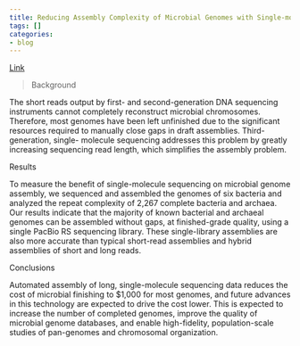 ```yaml
---
title: Reducing Assembly Complexity of Microbial Genomes with Single-molecule Sequencing
tags: []
categories:
- blog
---
```

[Link](http://www.genomebiology.com/2013/14/9/R101)
<!--more-->

> Background

The short reads output by first- and second-generation DNA sequencing
instruments cannot completely reconstruct microbial chromosomes. Therefore,
most genomes have been left unfinished due to the significant resources
required to manually close gaps in draft assemblies. Third-generation, single-
molecule sequencing addresses this problem by greatly increasing sequencing
read length, which simplifies the assembly problem.

Results

To measure the benefit of single-molecule sequencing on microbial genome
assembly, we sequenced and assembled the genomes of six bacteria and analyzed
the repeat complexity of 2,267 complete bacteria and archaea. Our results
indicate that the majority of known bacterial and archaeal genomes can be
assembled without gaps, at finished-grade quality, using a single PacBio RS
sequencing library. These single-library assemblies are also more accurate
than typical short-read assemblies and hybrid assemblies of short and long
reads.

Conclusions

Automated assembly of long, single-molecule sequencing data reduces the cost
of microbial finishing to $1,000 for most genomes, and future advances in this
technology are expected to drive the cost lower. This is expected to increase
the number of completed genomes, improve the quality of microbial genome
databases, and enable high-fidelity, population-scale studies of pan-genomes
and chromosomal organization.

